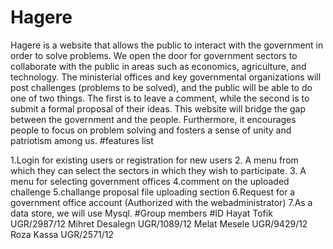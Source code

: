# Hagere
Hagere is a website that allows the public to interact with the government in order to solve problems. We open the door for government sectors to collaborate with the public in areas such as economics, agriculture, and technology. The ministerial offices and key governmental organizations will post challenges (problems to be solved), and the public will be able to do one of two things. The first is to leave a comment, while the second is to submit a formal proposal of their ideas. This website will bridge the gap between the government and the people. Furthermore, it encourages people to focus on problem solving and fosters a sense of unity and patriotism among us.
    #features list 
   
1.Login for existing users or registration for new users
2. A menu from which they can select the sectors in which they wish to participate.
3. A menu for selecting government offices
4.comment on the uploaded challenge
5.challange proposal file uploading section
6.Request for a government office account (Authorized with the webadministrator)
7.As a data store, we will use Mysql.
                                                  #Group members                 #ID
                                                  Hayat Tofik                 UGR/2987/12
                                                  Mihret Desalegn             UGR/1089/12
                                                  Melat Mesele                UGR/9429/12    
                                                   Roza Kassa                 UGR/2571/12
